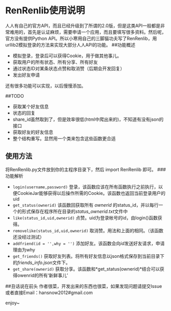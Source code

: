 RenRenlib使用说明
=========

人人有自己的官方API，而且已经升级到了所谓的2.0版，但是这类API一般都是非常难用的，首先是认证麻烦，需要申请一个应用，而且要填写很多资料。然后呢，官方没有提供Python API。所以小寒用自己的三脚猫功夫写了RenRenlib，用urllib2模拟登录的方法来实现大部分人人API的功能。
##功能概述

* 模拟登录，登录后可以获得Cookie，用于做其他事儿。
* 获取用户的所有状态、所有分享、所有好友
* 通过状态ID对某条状态点赞和取消赞（后期会开发回复）
* 发出好友申请

还有很多功能可以实现，以后慢慢添加。

##TODO

* 获取某个好友信息
* 状态的回复
* share_id虽然取到了，但是效率很低(html中爬出来的)，不知道有没有json的接口
* 获取好友的好友信息
* 整个结构重写。显然用一个类来包含这些函数更合适


## 使用方法
将RenRenlib.py文件放到你的主程序目录下，然后 import RenRenlib 即可。
###功能解析
* `login(username,password)`
登录，该函数应该在所有函数执行之前执行，以便CookieJar能够获得以后操作所需的Cookie。该函数也返回当前登录用户的uid
* `get_status(ownerid)`
该函数回获取所有 *ownerid* 的status_id，并以每行一个的形式保存在程序所在目录的*status_ownerid.txt*文件中
* `like(status_id,uid,ownerid)`
点赞。uid为登录帐号的id，由login()函数获得。
* `removelike(status_id,uid,ownerid)`
取消赞。用法和上面的相同。（该函数还没经过测试）
* `addfriend(id = '',why = '')`
添加好友。该函数会向*id*发送好友请求，申请理由为why
* `get_friends()`
获取好友列表。将所有好友信息以json格式保存到当前目录下的*friends_info.json*文件下。
* `get_share(ownerid)`
获取分享。该函数和*get_status(ownerid)*结合可以获得owenrid的所有‘新鲜事儿’

##丑话说在前头
作者很菜，开发出来的东西也很菜，如果发现问题请提交Issue或者直接Email：hansnow2012#gmail.com

enjoy~
